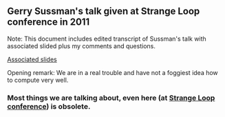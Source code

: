 
## Gerry Sussman's talk given at Strange Loop conference in 2011

Note: This document includes edited transcript of Sussman's talk with associated slided plus my comments and questions.  

[Associated slides](http://mcdonnell.mit.edu/sussman_slides.pdf)  

Opening remark: We are in a real trouble and have not a foggiest idea how to compute very well.  

### Most things we are talking about, even here (at [Strange Loop conference](https://www.thestrangeloop.com/about.html)) is obsolete.


